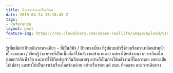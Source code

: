 ```yaml
---
title: ป้ายจราจรและโลกร้อน
date: 2019-04-24 15:18:43 Z
tags:
- Reference
layout: post
feature-img: https://res.cloudinary.com/sdees-reallife/image/upload/v1556118526/IMG_20190424_220247024.jpg
---
```


รู้เพิ่มเติมว่าป้ายเดินรถทางเดียว - ที่เป็นสีฟ้า / ป้ายทางเบี่ยง ที่รูปแบบตัวซีซ้ายหรือขวาเหมือนข้ามน้ำเยื้องออกมา / เรียนรู้ว่าอาหารที่เป็นเนื้อสัตว์ใช้พลังงานเข้ามากมาย แต่เราได้พลังงานจากการกินเนื้อน้อยกว่ากินพืชอีก และการใช้ชีวิตประจำวันอีกหลายๆ อย่างก็เป็นการใช้พลังงานที่ไม่ควรเลย เพราะเสียไปเปล่าๆ และทำให้เป็นการเร่งเรื่องโลกร้อนด้วย อย่างเรื่องรถยนต์ ถนน ที่จอดรถ และการเดินทาง
